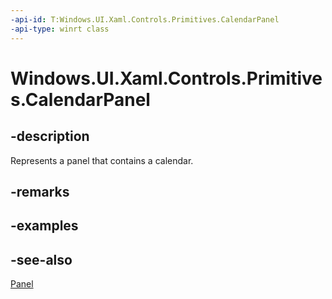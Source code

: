 ```yaml
---
-api-id: T:Windows.UI.Xaml.Controls.Primitives.CalendarPanel
-api-type: winrt class
---
```


<!-- Class syntax.
public class CalendarPanel : Windows.UI.Xaml.Controls.Panel, Windows.UI.Xaml.Controls.Primitives.ICalendarPanel
-->

# Windows.UI.Xaml.Controls.Primitives.CalendarPanel

## -description
Represents a panel that contains a calendar.



## -remarks

## -examples

## -see-also
[Panel](../windows.ui.xaml.controls/panel.md)
